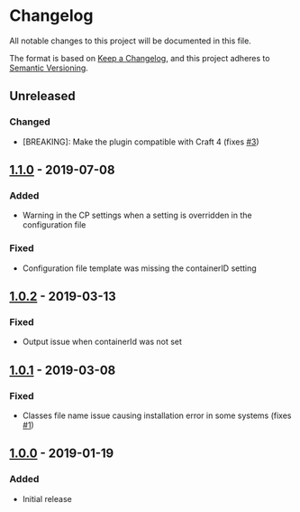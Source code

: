 # Changelog
All notable changes to this project will be documented in this file.

The format is based on [Keep a Changelog](https://keepachangelog.com/en/1.0.0/),
and this project adheres to [Semantic Versioning](https://semver.org/spec/v2.0.0.html).


## Unreleased
### Changed
- [BREAKING]: Make the plugin compatible with Craft 4 (fixes [#3][])


## [1.1.0] - 2019-07-08
### Added
- Warning in the CP settings when a setting is overridden in the configuration  file
### Fixed
- Configuration file template was missing the containerID setting


## [1.0.2] - 2019-03-13
### Fixed
- Output issue when containerId was not set


## [1.0.1] - 2019-03-08
### Fixed
- Classes file name issue causing installation error in some systems (fixes [#1])


## [1.0.0] - 2019-01-19
### Added
- Initial release

[#1]: https://github.com/la-haute-societe/craft-google-tag-manager/issues/1
[#3]: https://github.com/la-haute-societe/craft-google-tag-manager/issues/3
[1.0.0]: https://github.com/la-haute-societe/craft-google-tag-manager/releases/tag/1.0.0
[1.0.1]: https://github.com/la-haute-societe/craft-google-tag-manager/compare/1.0.0...1.0.1
[1.0.2]: https://github.com/la-haute-societe/craft-google-tag-manager/compare/1.0.1...1.0.2
[1.1.0]: https://github.com/la-haute-societe/craft-google-tag-manager/compare/1.0.2...1.1.0
